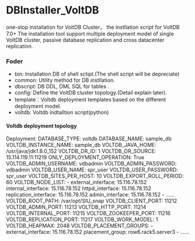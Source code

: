 # DBInstaller_VoltDB
one-stop installation for VoltDB Cluster， the instllation script for VoltDB 7.0+
The installation tool support multiple deployment model of single VoltDB cluster, passive database replication and cross datacenter replication.



### Foder
* bin: Installation DB of shell sctipt.(The shell script will be depreciate)
* common: Utility method for DB instllation.
* dbscript: DB DDL, DML SQL for tables .
* config:  Define the VoltDB cluster topology.(Detail explain later).
* template：Voltdb deployment templates based on the different deployment model.
* voltdb: Voltdb indtalltion script(python)

#### Voltdb deployment topology
Deployment:
  DATABASE_TYPE: voltdb
  DATABASE_NAME: sample_db
  VOLTDB_INSTANCE_NAME: sample_db
  VOLTDB_JAVA_HOME: /usr/java/jdk1.8.0_152
  VOLTDB_DR_ID: 1
  VOLTDB_DR_SOURCE: 15.114.119.11:11219
  ONLY_DEPLOYMENT_OPERATION: True
  VOLTDB_ADMIN_USERNAME: vdbadmin
  VOLTDB_ADMIN_PASSWORD: vdbadmin
  VOLTDB_USER_NAME: spr_user
  VOLTDB_USER_PASSWORD: spr_user
  VOLTDB_SITES_PER_HOST: 10
  VOLTDB_EXPORT_ROLL_PERIOD: 60
  VOLTDB_NODE_LIST:
    - external_interface: 15.116.78.152
      internal_interface: 15.116.78.152
      httpd_interface: 15.116.78.152
      replication_interface: 15.116.78.152
      admin_interface: 15.116.78.152
    - ......
  VOLTDB_ROOT_PATH: /var/opt/SIU_snap
  VOLTDB_CLIENT_PORT: 11212
  VOLTDB_ADMIN_PORT: 11213
  VOLTDB_HTTP_PORT: 11214
  VOLTDB_INTERNAL_PORT: 11215
  VOLTDB_ZOOKEEPER_PORT: 11216
  VOLTDB_REPLICATION_PORT: 11217
  VOLTDB_WORK_MODEL: 1
  VOLTDB_HEAPMAX: 2048
  VOLTDB_PLACEMENT_GROUPS:
    - external_interface: 15.116.78.152
      placement_group: row6.rack5.server3
    - ......
